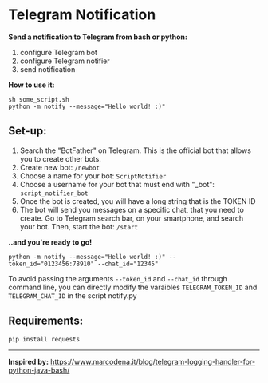 
# Telegram Notification
**Send a notification to Telegram from bash or python:**

 1. configure Telegram bot
 2. configure Telegram notifier
 3. send notification
 
**How to use it:** 

    sh some_script.sh
    python -m notify --message="Hello world! :)"

## **Set-up:**

 1. Search the "BotFather" on Telegram. This is the official bot that allows you to create other bots.  
 2. Create new bot: `/newbot`
 3. Choose a name for your bot: `ScriptNotifier`
 4. Choose a username for your bot that must end with "_bot": `script_notifier_bot`  
 5. Once the bot is created, you will have a long string that is the TOKEN ID
 6. The bot will send you messages on a specific chat, that you need to create. Go to Telegram search bar, on your smartphone, and search your bot. Then, start the bot: `/start` 
 
**..and you're ready to go!**

    python -m notify --message="Hello world! :)" --token_id="0123456:78910" --chat_id="12345"

To avoid passing the arguments `--token_id` and `--chat_id` through command line, you can directly modify the varaibles `TELEGRAM_TOKEN_ID` and `TELEGRAM_CHAT_ID` in the script notify.py 
 
## **Requirements:**

	pip install requests

 ------------------
**Inspired by:** https://www.marcodena.it/blog/telegram-logging-handler-for-python-java-bash/
